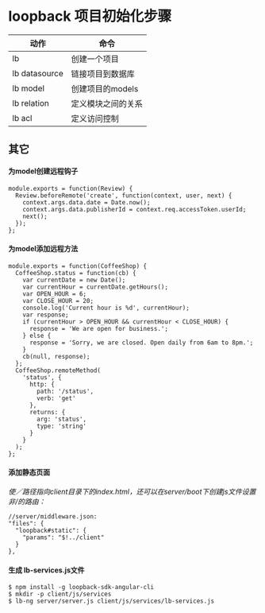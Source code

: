 # loopback 项目初始化步骤


动作|命令
-----|-----
lb|创建一个项目
lb datasource|链接项目到数据库
lb model|创建项目的models
lb relation|定义模块之间的关系
lb acl|定义访问控制

##  其它
#### 为model创建远程钩子
```
module.exports = function(Review) {
  Review.beforeRemote('create', function(context, user, next) {
    context.args.data.date = Date.now();
    context.args.data.publisherId = context.req.accessToken.userId;
    next();
  });
};
```
#### 为model添加远程方法
```
module.exports = function(CoffeeShop) {
  CoffeeShop.status = function(cb) {
    var currentDate = new Date();
    var currentHour = currentDate.getHours();
    var OPEN_HOUR = 6;
    var CLOSE_HOUR = 20;
    console.log('Current hour is %d', currentHour);
    var response;
    if (currentHour > OPEN_HOUR && currentHour < CLOSE_HOUR) {
      response = 'We are open for business.';
    } else {
      response = 'Sorry, we are closed. Open daily from 6am to 8pm.';
    }
    cb(null, response);
  };
  CoffeeShop.remoteMethod(
    'status', {
      http: {
        path: '/status',
        verb: 'get'
      },
      returns: {
        arg: 'status',
        type: 'string'
      }
    }
  );
};
```
#### 添加静态页面
*使／路径指向client目录下的index.html，还可以在server/boot下创建js文件设置非/的路由：*
```
//server/middleware.json:
"files": {
  "loopback#static": {
    "params": "$!../client" 
  }
},
```
#### 生成 lb-services.js文件
```
$ npm install -g loopback-sdk-angular-cli
$ mkdir -p client/js/services
$ lb-ng server/server.js client/js/services/lb-services.js
```


